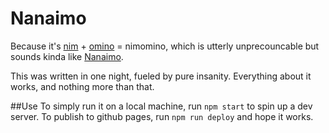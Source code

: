 # Nanaimo

Because it's [nim](https://en.wikipedia.org/wiki/Nim) + [omino](https://en.wikipedia.org/wiki/Polyomino) = nimomino, which is utterly unprecouncable but sounds kinda like [Nanaimo](https://en.wikipedia.org/wiki/Nanaimo).

This was written in one night, fueled by pure insanity. Everything about it works, and nothing more than that.

##Use
To simply run it on a local machine, run `npm start` to spin up a dev server.
To publish to github pages, run `npm run deploy` and hope it works.